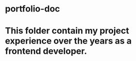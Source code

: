 # portfolio-doc

# This folder contain my project experience over the years as a frontend developer.
